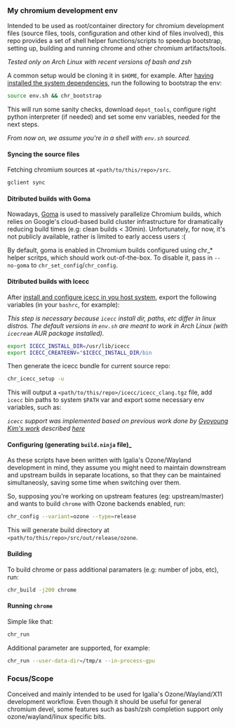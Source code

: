 ### My chromium development env

Intended to be used as root/container directory for chromium development files
(source files, tools, configuration and other kind of files involved), this repo
provides a set of shell helper functions/scripts to speedup bootstrap, setting up,
building and running chrome and other chromium artifacts/tools.

*Tested only on Arch Linux with recent versions of bash and zsh*

A common setup would be cloning it in `$HOME`, for example. After
[having installed the system dependencies](https://chromium.googlesource.com/chromium/src/+/master/docs/linux_build_instructions.md#Install-additional-build-dependencies), run the following to bootstrap the env:

```sh
source env.sh && chr_bootstrap
```
This will run some sanity checks, download `depot_tools`, configure right python
interpreter (if needed) and set some env variables, needed for the next steps.

*From now on, we assume you're in a shell with `env.sh` sourced.*

#### Syncing the source files

Fetching chromium sources at `<path/to/this/repo>/src`.

```sh
gclient sync
```
#### Ditributed builds with Goma

Nowadays, [Goma](https://chromium.googlesource.com/infra/goma/client/)
is used to massively parallelize Chromium builds, which relies on
Google's cloud-based build cluster infrastructure for dramatically
reducing build times (e.g: clean builds < 30min). Unfortunately, for
now, it's not publicly available, rather is limited to early access
users :(

By default, goma is enabled in Chromium builds configured using chr\_\*
helper scritps, which should work out-of-the-box. To disable it, pass in
`--no-goma` to `chr_set_config`/`chr_config`.

#### Ditributed builds with Icecc

After [install and configure icecc in you host system](
https://github.com/icecc/icecream/blob/master/README.md#installation), export
the following variables (in your `bashrc`, for example):

*This step is necessary because `icecc` install dir, paths, etc differ in linux
distros. The default versions in `env.sh` are meant to work in Arch Linux (with
`icecream` AUR package installed).*

```sh
export ICECC_INSTALL_DIR=/usr/lib/icecc
export ICECC_CREATEENV="$ICECC_INSTALL_DIR/bin
```

Then generate the icecc bundle for current source repo:

```sh
chr_icecc_setup -u
```

This will output a `<path/to/this/repo>/icecc/icecc_clang.tgz` file, add `icecc`
bin paths to system `$PATH` var and export some necessary env variables, such as:

*`icecc` support was implemented based on previous work done by [Gyoyoung Kim's work](
https://github.com/Gyuyoung/ChromiumBuild) described [here](
https://blogs.igalia.com/gyuyoung/2018/01/11/share-my-experience-to-build-chromium-with-icecc/)*

#### Configuring (generating `build.ninja` file)_

As these scripts have been written with Igalia's Ozone/Wayland development
in mind, they assume you might need to maintain downstream and upstream builds
in separate locations, so that they can be maintained simultaneosly, saving some
time when switching over them.

So, supposing you're working on upstream features (eg: upstream/master) and wants
to build `chrome` with Ozone backends enabled, run:

```sh
chr_config --variant=ozone --type=release
```
This will generate build directory at `<path/to/this/repo>/src/out/release/ozone`.

#### Building

To build chrome or pass additional paramaters (e.g: number of jobs, etc), run:

```sh
chr_build -j200 chrome
```

#### Running `chrome`

Simple like that:

```sh
chr_run
```

Additional parameter are supported, for example:

```sh
chr_run --user-data-dir=/tmp/x --in-process-gpu
```

### Focus/Scope

Conceived and mainly intended to be used for Igalia's Ozone/Wayland/X11 development
workflow. Even though it should be useful for general chromium devel, some features
such as bash/zsh completion support only ozone/wayland/linux specific bits.

